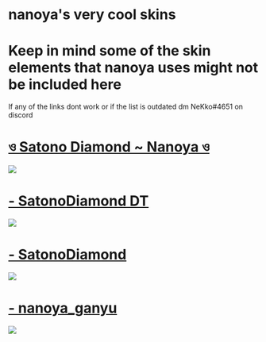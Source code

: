 
# nanoya's very cool skins
# Keep in mind some of the skin elements that nanoya uses might not be included here
If any of the links dont work or if the list is outdated dm NeKko#4651 on discord

# [ও Satono Diamond ~ Nanoya ও](https://www.reddit.com/r/OsuSkins/comments/uozln2/%E0%A6%93_satono_diamond_nanoya_%E0%A6%93)
![](https://i.imgur.com/UFRihYT.jpeg)
# [- SatonoDiamond DT](https://mega.nz/file/9EYGRQhD#6r27AmWLj61-o-xdNBMj8JayuG2kekkaN4m5Z-0qx8E) 
![](https://i.imgur.com/gZAljkx.jpg)
# [- SatonoDiamond](https://mega.nz/file/JZAg0LZa#r0N2Ybo6WkvlMiKO3T2dGAE2a29ayppLaRyr1VYmkMM) 
![](https://i.imgur.com/zW0rv8O.jpg)
# [- nanoya_ganyu](https://mega.nz/file/5AQ0EKyC#3D8EYyknQhhPYSXDnnqQPk5pGFXVhAYTHBGHaOqepuw) 
![](https://i.imgur.com/OeTSF4r.jpg)
